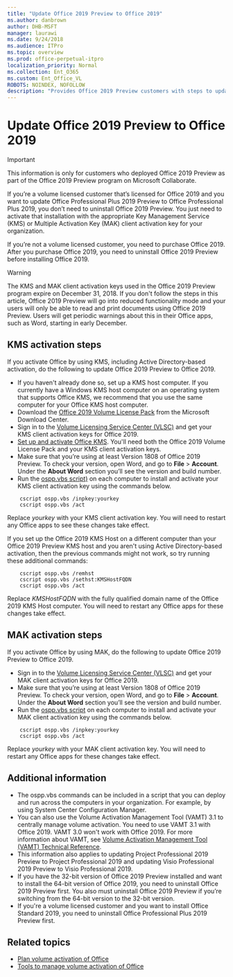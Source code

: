 ```yaml
---
title: "Update Office 2019 Preview to Office 2019"
ms.author: danbrown
author: DHB-MSFT
manager: laurawi
ms.date: 9/24/2018
ms.audience: ITPro
ms.topic: overview
ms.prod: office-perpetual-itpro
localization_priority: Normal
ms.collection: Ent_O365
ms.custom: Ent_Office_VL
ROBOTS: NOINDEX, NOFOLLOW
description: "Provides Office 2019 Preview customers with steps to update preview version to Office 2019"
---
```


# Update Office 2019 Preview to Office 2019
 
> [!IMPORTANT]
> This information is only for customers who deployed Office 2019 Preview as part of the Office 2019 Preview program on Microsoft Collaborate.

If you’re a volume licensed customer that’s licensed for Office 2019 and you want to update Office Professional Plus 2019 Preview to Office Professional Plus 2019, you don’t need to uninstall Office 2019 Preview. You just need to activate that installation with the appropriate Key Management Service (KMS) or Multiple Activation Key (MAK) client activation key for your organization.

If you’re not a volume licensed customer, you need to purchase Office 2019. After you purchase Office 2019, you need to uninstall Office 2019 Preview before installing Office 2019.

> [!WARNING]
> The KMS and MAK client activation keys used in the Office 2019 Preview program expire on December 31, 2018. If you don't follow the steps in this article, Office 2019 Preview will go into reduced functionality mode and your users will only be able to read and print documents using Office 2019 Preview. Users will get periodic warnings about this in their Office apps, such as Word, starting in early December.

## KMS activation steps

If you activate Office by using KMS, including Active Directory-based activation, do the following to update Office 2019 Preview to Office 2019.

- If you haven't already done so, set up a KMS host computer. If you currently have a Windows KMS host computer on an operating system that supports Office KMS, we recommend that you use the same computer for your Office KMS host computer. 
- Download the [Office 2019 Volume License Pack](http://www.microsoft.com/downloads/details.aspx?FamilyID=878fef7e-3f4d-4d22-a423-f447c0f5bfdd) from the Microsoft Download Center.
- Sign in to the [Volume Licensing Service Center (VLSC)](https://www.microsoft.com/licensing/servicecenter/default.aspx) and get your KMS client activation keys for Office 2019.
- [Set up and activate Office KMS](../vlactivation/configure-a-kms-host-computer-for-office.md#set-up-and-activate-office-kms). You'll need both the Office 2019 Volume License Pack and your KMS client activation keys.
- Make sure that you’re using at least Version 1808 of Office 2019 Preview. To check your version, open Word, and go to **File** > **Account**. Under the **About Word** section you’ll see the version and build number. 
- Run the [ospp.vbs script)](../vlactivation/tools-to-manage-volume-activation-of-office.md#the-osppvbs-script) on each computer to install and activate your KMS client activation key using the commands below.

```
	cscript ospp.vbs /inpkey:yourkey
	cscript ospp.vbs /act
```
Replace *yourkey* with your KMS client activation key. You will need to restart any Office apps to see these changes take effect.

If you set up the Office 2019 KMS Host on a different computer than your Office 2019 Preview KMS host and you aren't using Active Directory-based activation, then the previous commands might not work, so try running these additional commands:

```
	cscript ospp.vbs /remhst
	cscript ospp.vbs /sethst:KMSHostFQDN
    cscript ospp.vbs /act
```
Replace *KMSHostFQDN* with the fully qualified domain name of the Office 2019 KMS Host computer. You will need to restart any Office apps for these changes take effect.


## MAK activation steps

If you activate Office by using MAK, do the following to update Office 2019 Preview to Office 2019.

- Sign in to the [Volume Licensing Service Center (VLSC)](https://www.microsoft.com/licensing/servicecenter/default.aspx) and get your MAK client activation keys for Office 2019.
- Make sure that you’re using at least Version 1808 of Office 2019 Preview. To check your version, open Word, and go to **File** > **Account**. Under the **About Word** section you’ll see the version and build number.
- Run the [ospp.vbs script](../vlactivation/tools-to-manage-volume-activation-of-office.md#the-osppvbs-script) on each computer to install and activate your MAK client activation key using the commands below.

```
	cscript ospp.vbs /inpkey:yourkey
	cscript ospp.vbs /act
```
Replace *yourkey* with your MAK client activation key. You will need to restart any Office apps for these changes take effect.



## Additional information

- The ospp.vbs commands can be included in a script that you can deploy and run across the computers in your organization. For example, by using System Center Configuration Manager.
- You can also use the Volume Activation Management Tool (VAMT) 3.1 to centrally manage volume activation. You need to use VAMT 3.1 with Office 2019. VAMT 3.0 won't work with Office 2019. For more information about VAMT, see [Volume Activation Management Tool (VAMT) Technical Reference](https://docs.microsoft.com/windows/deployment/volume-activation/volume-activation-management-tool).
- This information also applies to updating Project Professional 2019 Preview to Project Professional 2019 and updating Visio Professional 2019 Preview to Visio Professional 2019.
- If you have the 32-bit version of Office 2019 Preview installed and want to install the 64-bit version of Office 2019, you need to uninstall Office 2019 Preview first. You also must uninstall Office 2019 Preview if you’re switching from the 64-bit version to the 32-bit version.
- If you're a volume licensed customer and you want to install Office Standard 2019, you need to uninstall Office Professional Plus 2019 Preview first.


## Related topics

- [Plan volume activation of Office](../vlactivation/plan-volume-activation-of-office.md)
- [Tools to manage volume activation of Office](../vlactivation/tools-to-manage-volume-activation-of-office.md)